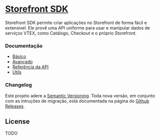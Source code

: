 # [Storefront SDK](http://vtex-apps.github.io/storefront-sdk)

Storefront SDK permite criar aplicações no Storefront de forma fácil e extensível. Ele provê uma API uniforme para usar e manipular dados de serviços VTEX, como Catálogo, Checkout e o próprio Storefront.

### Documentação

- [Básico](/basico/README.md)
- [Avançado](/avancado/README.md)
- [Referência da API](/api/README.md)
- [Utils](/utils/README.md)

### Changelog

Este projeto adere a [Semantic Versioning](http://semver.org/). Toda nova versão, em conjunto com as intruções de migração, está documentada na página do [Github Releases](https://github.com/vtex-apps/storefront-sdk/releases).

## License

TODO
